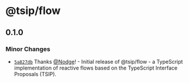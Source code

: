 # @tsip/flow

## 0.1.0

### Minor Changes

- [`5a827db`](https://github.com/Nodge/tsip-flow/commit/5a827db7e0db71fd76655faf9635c649c8e37a7b) Thanks [@Nodge](https://github.com/Nodge)! - Initial release of @tsip/flow - a TypeScript implementation of reactive flows based on the TypeScript Interface Proposals (TSIP).
